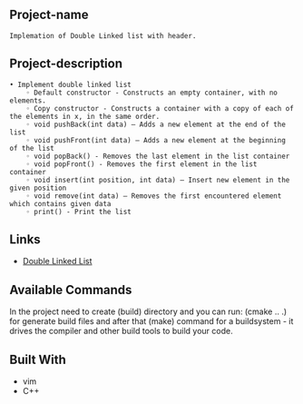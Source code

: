 ## Project-name
	Implemation of Double Linked list with header.

## Project-description
 	• Implement double linked list
        ◦ Default constructor - Constructs an empty container, with no elements.
        ◦ Copy constructor - Constructs a container with a copy of each of the elements in x, in the same order.
        ◦ void pushBack(int data) – Adds a new element at the end of the list
        ◦ void pushFront(int data) – Adds a new element at the beginning of the list
        ◦ void popBack() - Removes the last element in the list container
        ◦ void popFront() - Removes the first element in the list container
        ◦ void insert(int position, int data) – Insert new element in the given position
        ◦ void remove(int data) – Removes the first encountered element which contains given data
        ◦ print() - Print the list

## Links
- [Double Linked List](https://www.tutorialspoint.com/cplusplus-program-to-implement-doubly-linked-list)


## Available Commands

In the project need to create (build) directory and you can run: (cmake .. .) for generate build files and after that (make) command for a buildsystem - it drives the compiler and other build tools to build your code.


## Built With
- vim
- C++
